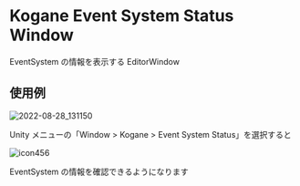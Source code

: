 # Kogane Event System Status Window

EventSystem の情報を表示する EditorWindow

## 使用例

![2022-08-28_131150](https://user-images.githubusercontent.com/6134875/187057095-ea4fe814-4335-4050-8914-5fd00645d258.png)

Unity メニューの「Window > Kogane > Event System Status」を選択すると

![icon456](https://user-images.githubusercontent.com/6134875/187057096-87b9660c-8262-47c8-b11b-57c1926de983.gif)

EventSystem の情報を確認できるようになります
